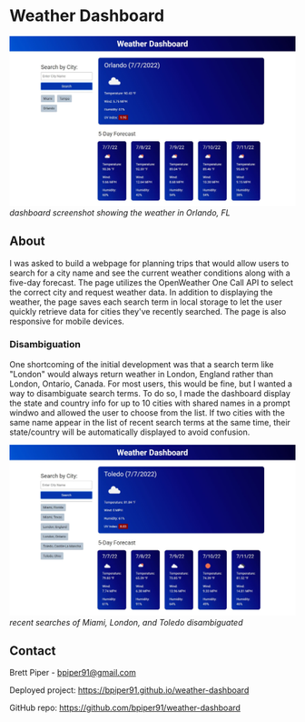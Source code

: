 # Weather Dashboard

![screenshot of the the dashboard](./assets/images/screenshot.JPG "Weather Dashboard")
*dashboard screenshot showing the weather in Orlando, FL*

## About

I was asked to build a webpage for planning trips that would allow users to search for a city name and see the current weather conditions along with a five-day forecast. The page utilizes the OpenWeather One Call API to select the correct city and request weather data. In addition to displaying the weather, the page saves each search term in local storage to let the user quickly retrieve data for cities they've recently searched. The page is also responsive for mobile devices.

### Disambiguation

One shortcoming of the initial development was that a search term like "London" would always return weather in London, England rather than London, Ontario, Canada. For most users, this would be fine, but I wanted a way to disambiguate search terms. To do so, I made the dashboard display the state and country info for up to 10 cities with shared names in a prompt windwo and allowed the user to choose from the list. If two cities with the same name appear in the list of recent search terms at the same time, their state/country will be automatically displayed to avoid confusion.

![the dashboard with multiple similar search terms](./assets/images/screenshot2.JPG "recent searches disambiguated")
*recent searches of Miami, London, and Toledo disambiguated*

## Contact

Brett Piper - <bpiper91@gmail.com>

Deployed project: <https://bpiper91.github.io/weather-dashboard>

GitHub repo: <https://github.com/bpiper91/weather-dashboard>